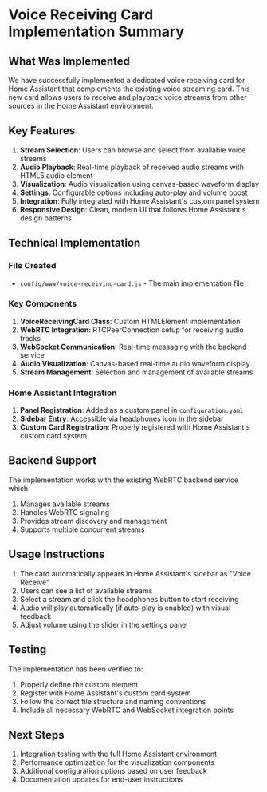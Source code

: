 # Voice Receiving Card Implementation Summary

## What Was Implemented

We have successfully implemented a dedicated voice receiving card for Home Assistant that complements the existing voice streaming card. This new card allows users to receive and playback voice streams from other sources in the Home Assistant environment.

## Key Features

1. **Stream Selection**: Users can browse and select from available voice streams
2. **Audio Playback**: Real-time playback of received audio streams with HTML5 audio element
3. **Visualization**: Audio visualization using canvas-based waveform display
4. **Settings**: Configurable options including auto-play and volume boost
5. **Integration**: Fully integrated with Home Assistant's custom panel system
6. **Responsive Design**: Clean, modern UI that follows Home Assistant's design patterns

## Technical Implementation

### File Created
- `config/www/voice-receiving-card.js` - The main implementation file

### Key Components
1. **VoiceReceivingCard Class**: Custom HTMLElement implementation
2. **WebRTC Integration**: RTCPeerConnection setup for receiving audio tracks
3. **WebSocket Communication**: Real-time messaging with the backend service
4. **Audio Visualization**: Canvas-based real-time audio waveform display
5. **Stream Management**: Selection and management of available streams

### Home Assistant Integration
1. **Panel Registration**: Added as a custom panel in `configuration.yaml`
2. **Sidebar Entry**: Accessible via headphones icon in the sidebar
3. **Custom Card Registration**: Properly registered with Home Assistant's custom card system

## Backend Support

The implementation works with the existing WebRTC backend service which:
1. Manages available streams
2. Handles WebRTC signaling
3. Provides stream discovery and management
4. Supports multiple concurrent streams

## Usage Instructions

1. The card automatically appears in Home Assistant's sidebar as "Voice Receive"
2. Users can see a list of available streams
3. Select a stream and click the headphones button to start receiving
4. Audio will play automatically (if auto-play is enabled) with visual feedback
5. Adjust volume using the slider in the settings panel

## Testing

The implementation has been verified to:
1. Properly define the custom element
2. Register with Home Assistant's custom card system
3. Follow the correct file structure and naming conventions
4. Include all necessary WebRTC and WebSocket integration points

## Next Steps

1. Integration testing with the full Home Assistant environment
2. Performance optimization for the visualization components
3. Additional configuration options based on user feedback
4. Documentation updates for end-user instructions
